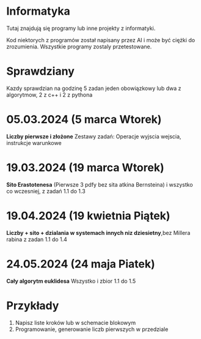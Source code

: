 # Informatyka
Tutaj znajdują się programy lub inne projekty z informatyki.

Kod niektorych z programów został napisany przez AI i może być ciężki do zrozumienia. Wszystkie programy zostaly przetestowane.

# Sprawdziany

Kazdy sprawdzian na godzinę 5 zadan jeden obowiązkowy lub dwa z algorytmow, 2 z c++ i 2 z pythona

# 05.03.2024  (5 marca Wtorek) 
**Liczby pierwsze i złożone**
Zestawy zadań: Operacje wyjscia wejscia, instrukcje warunkowe
# 19.03.2024  (19 marca Wtorek)
**Sito Erastotenesa** (Pierwsze 3 pdfy bez sita atkina Bernsteina) i wszystko co wczesniej, z zadań 1.1 do 1.3
# 19.04.2024 (19 kwietnia Piątek)
**Liczby + sito + dzialania w systemach innych niz dziesietny**,bez Millera rabina z zadan 1.1 do 1.4
# 24.05.2024 (24 maja Piatek) 
**Cały algorytm euklidesa**  Wszystko i zbior 1.1 do 1.5

# Przykłady 

1. Napisz liste kroków lub w schemacie blokowym
2. Programowanie, generowanie liczb pierwszych w przedziale
